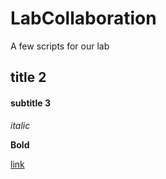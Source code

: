 # LabCollaboration
A few scripts for our lab

## title 2

#### subtitle 3

*italic*

**Bold**


[link](https://github.com/)

